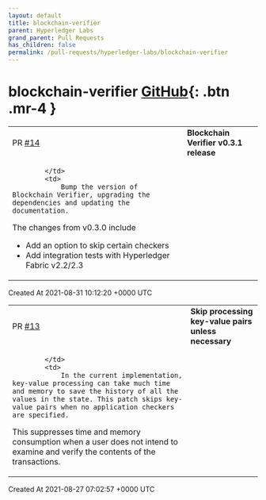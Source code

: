 ```yaml
---
layout: default
title: blockchain-verifier
parent: Hyperledger Labs
grand_parent: Pull Requests
has_children: false
permalink: /pull-requests/hyperledger-labs/blockchain-verifier
---
```


# blockchain-verifier <span class="fs-3 right-align">[GitHub](https://github.com/hyperledger-labs/blockchain-verifier){: .btn .mr-4 }</span>


<div>
    <table>
        <tr>
            <td>
                PR <a href="https://github.com/hyperledger-labs/blockchain-verifier/pull/14" class=".btn">#14</a>
            </td>
            <td>
                <b>
                    Blockchain Verifier v0.3.1 release
                </b>
            </td>
        </tr>
        <tr>
            <td>
                
            </td>
            <td>
                Bump the version of Blockchain Verifier, upgrading the dependencies and updating the documentation.

The changes from v0.3.0 include
- Add an option to skip certain checkers
- Add integration tests with Hyperledger Fabric v2.2/2.3
            </td>
        </tr>
    </table>
    <div class="right-align">
        Created At 2021-08-31 10:12:20 +0000 UTC
    </div>
</div>

<div>
    <table>
        <tr>
            <td>
                PR <a href="https://github.com/hyperledger-labs/blockchain-verifier/pull/13" class=".btn">#13</a>
            </td>
            <td>
                <b>
                    Skip processing key-value pairs unless necessary
                </b>
            </td>
        </tr>
        <tr>
            <td>
                
            </td>
            <td>
                In the current implementation, key-value processing can take much time and memory to save the history of all the values in the state. This patch skips key-value pairs when no application checkers are specified.

This suppresses time and memory consumption when a user does not intend to examine and verify the contents of the transactions.
            </td>
        </tr>
    </table>
    <div class="right-align">
        Created At 2021-08-27 07:02:57 +0000 UTC
    </div>
</div>

